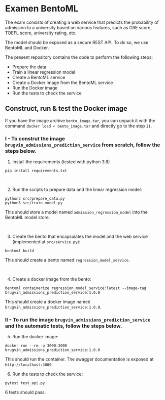 # Examen BentoML

The exam consists of creating a web service that predicts the probability of admission to a university based on various features, such as GRE score, TOEFL score, university rating, etc. 

The model should be exposed as a secure REST API. To do so, we use BentoML and Docker.


The present repository contains the code to perform the following steps:
- Prepare the data
- Train a linear regression model
- Create a BentoML service
- Create a Docker image from the BentoML service
- Run the Docker image
- Run the tests to check the service

## Construct, run & test the Docker image


If you have the image archive `bento_image.tar`, you can unpack it with the command `docker load < bento_image.tar` and directly go to the step `II`.

### I - To construt the image `brugvin_admissions_prediction_service` from scratch, follow the steps below.

1. Install the requirements (tested with python 3.8)
```
pip install requirements.txt
```

<br>

2. Run the scripts to prepare data and the linear regression model:
```
python3 src/prepare_data.py
python3 src/train_model.py 
```
This should store a model named `admission_regression_model` into the BentoML model store.

<br>

3. Create the bento that encapsulates the model and the web service (implemented at `src/service.py`):
```
bentoml build
```
This should create a bento named `regression_model_service`.

<br>

4. Create a docker image from the bento:
```
bentoml containerize regression_model_service:latest --image-tag brugvin_admissions_prediction_service:1.0.0
```
This should create a docker image named `brugvin_admissions_prediction_service:1.0.0`.

### II - To run the image `brugvin_admissions_prediction_service` and the automatic tests, follow the steps below.

5. Run the docker image:
```
docker run --rm -p 3000:3000 brugvin_admissions_prediction_service:1.0.0
```

This should run the container. The swagger documentation is exposed at `http://localhost:3000`. 


6. Run the tests to check the service:
```
pytest test_api.py
```
6 tests should pass.